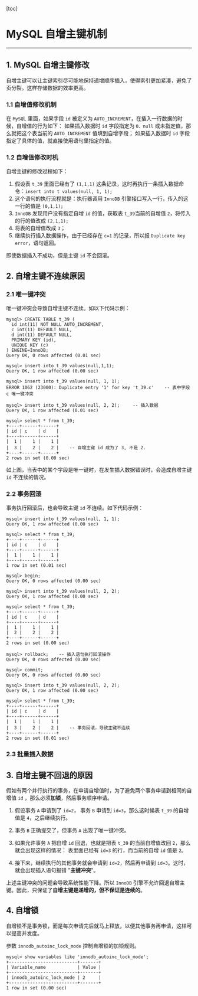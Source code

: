 [toc]

# MySQL 自增主键机制

---

## 1. MySQL 自增主键修改

自增主键可以让主键索引尽可能地保持递增顺序插入，使得索引更加紧凑，避免了页分裂。这样存储数据的效率更高。

### 1.1 自增值修改机制

在 `MySQ`L 里面，如果字段 `id` 被定义为 `AUTO_INCREMENT`，在插入一行数据的时候，自增值的行为如下：
	如果插入数据时 `id` 字段指定为 `0、null` 或未指定值，那么就把这个表当前的 `AUTO_INCREMENT` 值填到自增字段；
	如果插入数据时 `id` 字段指定了具体的值，就直接使用语句里指定的值。

### 1.2  自增值修改时机

自增主键的修改过程如下：

1.  假设表 `t_39` 里面已经有了 `(1,1,1)` 这条记录，这时再执行一条插入数据命令：`insert into t values(null, 1, 1);`
2.  这个语句的执行流程就是：执行器调用 `InnoDB` 引擎接口写入一行，传入的这一行的值是 `(0,1,1);`
3.  `InnoDB` 发现用户没有指定自增 `id` 的值，获取表 `t_39`当前的自增值 `2`，将传入的行的值改成 `(2,1,1);`
4.  将表的自增值改成 `3`；
5.  继续执行插入数据操作，由于已经存在 `c=1` 的记录，所以报 `Duplicate key error`，语句返回。

即使数据插入不成功，但是主键 `id` 不会回滚。

## 2. 自增主键不连续原因

### 2.1 唯一键冲突

唯一键冲突会导致自增主键不连续。如以下代码示例：

```mysql
mysql> CREATE TABLE t_39 (
  id int(11) NOT NULL AUTO_INCREMENT,
  c int(11) DEFAULT NULL,
  d int(11) DEFAULT NULL,
  PRIMARY KEY (id),
  UNIQUE KEY (c)
) ENGINE=InnoDB;
Query OK, 0 rows affected (0.01 sec)

mysql> insert into t_39 values(null,1,1);
Query OK, 1 row affected (0.00 sec)

mysql> insert into t_39 values(null, 1, 1);
ERROR 1062 (23000): Duplicate entry '1' for key 't_39.c'	-- 表中字段 c 唯一键冲突

mysql> insert into t_39 values(null, 2, 2);		-- 插入数据
Query OK, 1 row affected (0.01 sec)

mysql> select * from t_39;
+----+------+------+
| id | c    | d    |
+----+------+------+
|  1 |    1 |    1 |
|  3 |    2 |    2 |	-- 自增主键 id 成为了 3, 不是 2.
+----+------+------+
2 rows in set (0.00 sec)

```

如上图，当表中的某个字段是唯一键时，在发生插入数据错误时，会造成自增主键 `id` 不连续的情况。

### 2.2 事务回滚

事务执行回滚后，也会导致主键 `id` 不连续。如下代码示例：

```mysql
mysql> insert into t_39 values(null, 1, 1);
Query OK, 1 row affected (0.00 sec)

mysql> select * from t_39;
+----+------+------+
| id | c    | d    |
+----+------+------+
|  1 |    1 |    1 |
+----+------+------+
1 row in set (0.01 sec)

mysql> begin;
Query OK, 0 rows affected (0.00 sec)

mysql> insert into t_39 values(null, 2, 2);
Query OK, 1 row affected (0.00 sec)

mysql> select * from t_39;
+----+------+------+
| id | c    | d    |
+----+------+------+
|  1 |    1 |    1 |
|  2 |    2 |    2 |
+----+------+------+
2 rows in set (0.00 sec)

mysql> rollback;	-- 插入语句执行回滚操作
Query OK, 0 rows affected (0.00 sec)

mysql> commit;
Query OK, 0 rows affected (0.00 sec)

mysql> insert into t_39 values(null, 2, 2);
Query OK, 1 row affected (0.00 sec)

mysql> select * from t_39;
+----+------+------+
| id | c    | d    |
+----+------+------+
|  1 |    1 |    1 |
|  3 |    2 |    2 |	-- 事务回滚，导致主键不连续
+----+------+------+
2 rows in set (0.01 sec)

```

### 2.3 批量插入数据



## 3. 自增主键不回退的原因

假如有两个并行执行的事务，在申请自增值时，为了避免两个事务申请到相同的自增值 `id` ，那么必须**加锁**，然后事务顺序申请。

1.  假设事务 `A` 申请到了 `id=2`， 事务 `B` 申请到 `id=3`，那么这时候表 `t_39` 的自增值是 `4`，之后继续执行。

2.  事务 `B` 正确提交了，但事务 `A` 出现了唯一键冲突。

3.  如果允许事务 `A` 把自增 `id` 回退，也就是把表 `t_39` 的当前自增值改回 `2`，那么就会出现这样的情况：
    表里面已经有 `id=3` 的行，而当前的自增 `id` 值是 `2`。
4.  接下来，继续执行的其他事务就会申请到 `id=2`，然后再申请到 `id=3`。这时，就会出现插入语句报错 "**主键冲突**"。

上述主键冲突的问题会导致系统性能下降。所以 `InnoDB` 引擎不允许回退自增主键。因此，只保证了**自增主键是递增的，但不保证是连续的**。

## 4. 自增锁

自增锁不是事务锁，而是每次申请完后就马上释放，以便其他事务再申请，这样可以提高并发度。

参数 `innodb_autoinc_lock_mode` 控制自增锁的加锁规则。

```mysql
mysql> show variables like 'innodb_autoinc_lock_mode';
+--------------------------+-------+
| Variable_name            | Value |
+--------------------------+-------+
| innodb_autoinc_lock_mode | 2     |
+--------------------------+-------+
1 row in set (0.00 sec)

```

